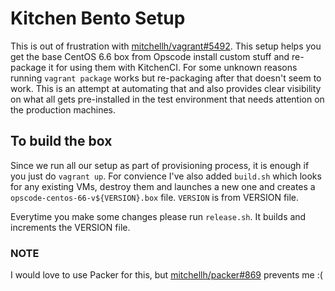 # Kitchen Bento Setup
This is out of frustration with [mitchellh/vagrant#5492](https://github.com/mitchellh/vagrant/issues/5492). This setup helps you get the base CentOS 6.6 box from Opscode install custom stuff and re-package it for using them with KitchenCI. For some unknown reasons running `vagrant package` works but re-packaging after that doesn't seem to work. This is an attempt at automating that and also provides clear visibility on what all gets pre-installed in the test environment that needs attention on the production machines. 

## To build the box
Since we run all our setup as part of provisioning process, it is enough if you just do `vagrant up`. For convience I've also added `build.sh` which looks for any existing VMs, destroy them and launches a new one and creates a `opscode-centos-66-v${VERSION}.box` file. `VERSION` is from VERSION file. 

Everytime you make some changes please run `release.sh`. It builds and increments the VERSION file.

### NOTE
I would love to use Packer for this, but [mitchellh/packer#869](https://github.com/mitchellh/packer/issues/869) prevents me :(
